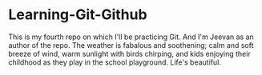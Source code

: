 # Learning-Git-Github
This is my fourth repo on which I'll be practicing Git.
And I'm Jeevan as an author of the repo.
The weather is fabalous and soothening; calm and soft breeze of wind, warm sunlight with birds chirping, and kids enjoying their childhood as they play in the school playground.
Life's beautiful.
